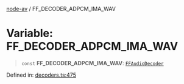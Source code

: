 [node-av](../globals.md) / FF\_DECODER\_ADPCM\_IMA\_WAV

# Variable: FF\_DECODER\_ADPCM\_IMA\_WAV

> `const` **FF\_DECODER\_ADPCM\_IMA\_WAV**: [`FFAudioDecoder`](../type-aliases/FFAudioDecoder.md)

Defined in: [decoders.ts:475](https://github.com/seydx/av/blob/f8631fc881b394300b1479f511d55cf1c370a87f/src/constants/decoders.ts#L475)
